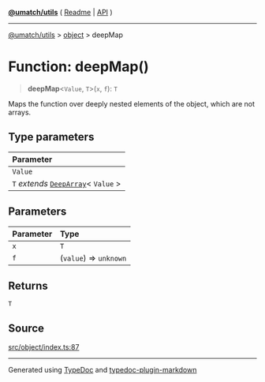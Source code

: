 [**@umatch/utils**](../../README.md) ( [Readme](../../README.md) \| [API](../../API.md) )

---

[@umatch/utils](../../API.md) > [object](../README.md) > deepMap

# Function: deepMap()

> **deepMap**\<`Value`, `T`\>(`x`, `f`): `T`

Maps the function over deeply nested elements of the object,
which are not arrays.

## Type parameters

| Parameter                                                                                  |
| :----------------------------------------------------------------------------------------- |
| `Value`                                                                                    |
| `T` _extends_ [`DeepArray`](../../index/type-aliases/type-alias.DeepArray.md)\< `Value` \> |

## Parameters

| Parameter | Type                   |
| :-------- | :--------------------- |
| `x`       | `T`                    |
| `f`       | (`value`) => `unknown` |

## Returns

`T`

## Source

[src/object/index.ts:87](https://github.com/umatch-oficial/utils/blob/1dcf13d/src/object/index.ts#L87)

---

Generated using [TypeDoc](https://typedoc.org/) and [typedoc-plugin-markdown](https://www.npmjs.com/package/typedoc-plugin-markdown)
